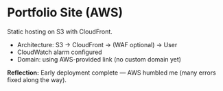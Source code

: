 # Portfolio Site (AWS)

Static hosting on S3 with CloudFront.
- Architecture: S3 → CloudFront → (WAF optional) → User
- CloudWatch alarm configured
- Domain: using AWS-provided link (no custom domain yet)

**Reflection:** Early deployment complete — AWS humbled me (many errors fixed along the way).